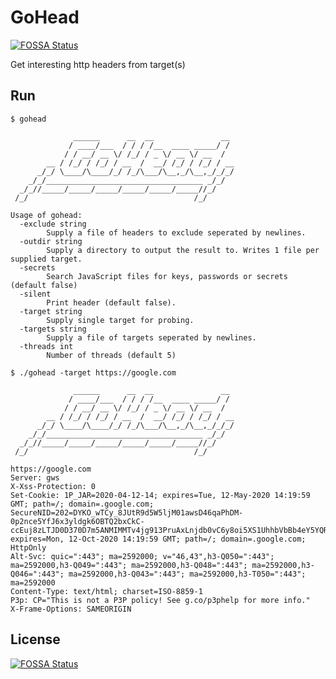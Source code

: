 # GoHead
[![FOSSA Status](https://app.fossa.com/api/projects/git%2Bgithub.com%2FCasperGN%2FGoHead.svg?type=shield)](https://app.fossa.com/projects/git%2Bgithub.com%2FCasperGN%2FGoHead?ref=badge_shield)

Get interesting http headers from target(s)

## Run
```
$ gohead 

              ______      __  __               __ 
             / ____/___  / / / /__  ____ _____/ / 
            / / __/ __ \/ /_/ / _ \/ __ \/ __  /  
        __ / /_/ / /_/ / __  /  __/ /_/ / /_/ / __
      _/_/ \____/\____/_/ /_/\___/\__,_/\__,_/_/_/
    _/_/___________________________________ _/_/  
  _/_//_____/_____/_____/_____/_____/_____//_/    
 /_/                                     /_/      			  
		
Usage of gohead:
  -exclude string
    	Supply a file of headers to exclude seperated by newlines.
  -outdir string
    	Supply a directory to output the result to. Writes 1 file per supplied target.
  -secrets
    	Search JavaScript files for keys, passwords or secrets (default false)
  -silent
    	Print header (default false).
  -target string
    	Supply single target for probing.
  -targets string
    	Supply a file of targets seperated by newlines.
  -threads int
    	Number of threads (default 5)

$ ./gohead -target https://google.com

              ______      __  __               __
             / ____/___  / / / /__  ____ _____/ /
            / / __/ __ \/ /_/ / _ \/ __ \/ __  /
        __ / /_/ / /_/ / __  /  __/ /_/ / /_/ / __
      _/_/ \____/\____/_/ /_/\___/\__,_/\__,_/_/_/
    _/_/___________________________________ _/_/
  _/_//_____/_____/_____/_____/_____/_____//_/
 /_/                                     /_/

https://google.com
Server: gws
X-Xss-Protection: 0
Set-Cookie: 1P_JAR=2020-04-12-14; expires=Tue, 12-May-2020 14:19:59 GMT; path=/; domain=.google.com; SecureNID=202=DYKO_wTCy_8JUtR9d5W5ljM01awsD46qaPhDM-0p2nce5YfJ6x3yldgk6OBTQ2bxCkC-ccEuj8zLTJD0D370D7m5ANMIMMTv4jg913PruAxLnjdb0vC6y8oi5XS1UhhbVbBb4eY5YQRIpKyeOB6py6yrqSminsckjMFh53CFVGI; expires=Mon, 12-Oct-2020 14:19:59 GMT; path=/; domain=.google.com; HttpOnly
Alt-Svc: quic=":443"; ma=2592000; v="46,43",h3-Q050=":443"; ma=2592000,h3-Q049=":443"; ma=2592000,h3-Q048=":443"; ma=2592000,h3-Q046=":443"; ma=2592000,h3-Q043=":443"; ma=2592000,h3-T050=":443"; ma=2592000
Content-Type: text/html; charset=ISO-8859-1
P3p: CP="This is not a P3P policy! See g.co/p3phelp for more info."
X-Frame-Options: SAMEORIGIN
```


## License
[![FOSSA Status](https://app.fossa.com/api/projects/git%2Bgithub.com%2FCasperGN%2FGoHead.svg?type=large)](https://app.fossa.com/projects/git%2Bgithub.com%2FCasperGN%2FGoHead?ref=badge_large)
